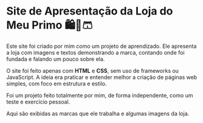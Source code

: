 # Site de Apresentação da Loja do Meu Primo 🛍️👕🩳

Este site foi criado por mim como um projeto de aprendizado. Ele apresenta a loja com imagens e textos demonstrando a marca, contando onde foi fundada e falando um pouco sobre ela.

O site foi feito apenas com **HTML** e **CSS**, sem uso de frameworks ou JavaScript. A ideia era praticar e entender melhor a criação de páginas web simples, com foco em estrutura e estilo.

Foi um projeto feito totalmente por mim, de forma independente, como um teste e exercício pessoal. 

Aqui são exibidas as marcas que ele trabalha e algumas imagens da loja.
